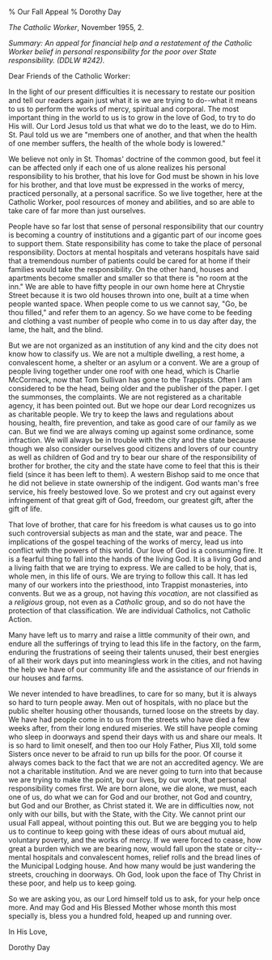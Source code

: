 % Our Fall Appeal
% Dorothy Day

*The Catholic Worker*, November 1955, 2.

*Summary: An appeal for financial help and a restatement of the Catholic
Worker belief in personal responsibility for the poor over State
responsibility. (DDLW \#242).*

Dear Friends of the Catholic Worker:

In the light of our present difficulties it is necessary to restate our
position and tell our readers again just what it is we are trying to
do--what it means to us to perform the works of mercy, spiritual and
corporal. The most important thing in the world to us is to grow in the
love of God, to try to do His will. Our Lord Jesus told us that what we
do to the least, we do to Him. St. Paul told us we are "members one of
another, and that when the health of one member suffers, the health of
the whole body is lowered."

We believe not only in St. Thomas' doctrine of the common good, but feel
it can be affected only if each one of us alone realizes his personal
responsibility to his brother, that his love for God must be shown in
his love for his brother, and that love must be expressed in the works
of mercy, practiced personally, at a personal sacrifice. So we live
together, here at the Catholic Worker, pool resources of money and
abilities, and so are able to take care of far more than just ourselves.

People have so far lost that sense of personal responsibility that our
country is becoming a country of institutions and a gigantic part of our
income goes to support them. State responsibility has come to take the
place of personal responsibility. Doctors at mental hospitals and
veterans hospitals have said that a tremendous number of patients could
be cared for at home if their families would take the responsibility. On
the other hand, houses and apartments become smaller and smaller so that
there is "no room at the inn." We are able to have fifty people in our
own home here at Chrystie Street because it is two old houses thrown
into one, built at a time when people wanted space. When people come to
us we cannot say, "Go, be thou filled," and refer them to an agency. So
we have come to be feeding and clothing a vast number of people who come
in to us day after day, the lame, the halt, and the blind.

But we are not organized as an institution of any kind and the city does
not know how to classify us. We are not a multiple dwelling, a rest
home, a convalescent home, a shelter or an asylum or a convent. We are a
group of people living together under one roof with one head, which is
Charlie McCormack, now that Tom Sullivan has gone to the Trappists.
Often I am considered to be the head, being older and the publisher of
the paper. I get the summonses, the complaints. We are not registered as
a charitable agency, it has been pointed out. But we hope our dear Lord
recognizes us as charitable people. We try to keep the laws and
regulations about housing, health, fire prevention, and take as good
care of our family as we can. But we find we are always coming up
against some ordinance, some infraction. We will always be in trouble
with the city and the state because though we also consider ourselves
good citizens and lovers of our country as well as children of God and
try to bear our share of the responsibility of brother for brother, the
city and the state have come to feel that this is their field (since it
has been left to them). A western Bishop said to me once that he did not
believe in state ownership of the indigent. God wants man's free
service, his freely bestowed love. So we protest and cry out against
every infringement of that great gift of God, freedom, our greatest
gift, after the gift of life.

That love of brother, that care for his freedom is what causes us to go
into such controversial subjects as man and the state, war and peace.
The implications of the gospel teaching of the works of mercy, lead us
into conflict with the powers of this world. Our love of God is a
consuming fire. It is a fearful thing to fall into the hands of the
living God. It is a living God and a living faith that we are trying to
express. We are called to be holy, that is, whole men, in this life of
ours. We are trying to follow this call. It has led many of our workers
into the priesthood, into Trappist monasteries, into convents. But we as
a group, not having *this vocation*, are not classified as a
*religious* group, not even as a *Catholic* group, and so do not have the
protection of that classification. We are individual Catholics, not
Catholic Action.

Many have left us to marry and raise a little community of their own,
and endure all the sufferings of trying to lead this life in the
factory, on the farm, enduring the frustrations of seeing their talents
unused, their best energies of all their work days put into meaningless
work in the cities, and not having the help we have of our community
life and the assistance of our friends in our houses and farms.

We never intended to have breadlines, to care for so many, but it is
always so hard to turn people away. Men out of hospitals, with no place
but the public shelter housing other thousands, turned loose on the
streets by day. We have had people come in to us from the streets who
have died a few weeks after, from their long endured miseries. We still
have people coming who sleep in doorways and spend their days with us
and share our meals. It is so hard to limit oneself, and then too our
Holy Father, Pius XII, told some Sisters once never to be afraid to run
up bills for the poor. Of course it always comes back to the fact that
we are not an accredited agency. We are not a charitable institution.
And we are never going to turn into that because we are trying to make
the point, by our lives, by our work, that personal responsibility comes
first. We are born alone, we die alone, we must, each one of us, do what
we can for God and our brother, not God and country, but God and our
Brother, as Christ stated it. We are in difficulties now, not only with
our bills, but with the State, with the City. We cannot print our usual
Fall appeal, without pointing this out. But we are begging you to help
us to continue to keep going with these ideas of ours about mutual aid,
voluntary poverty, and the works of mercy. If we were forced to cease,
how great a burden which we are bearing now, would fall upon the state
or city--mental hospitals and convalescent homes, relief rolls and the
bread lines of the Municipal Lodging house. And how many would be just
wandering the streets, crouching in doorways. Oh God, look upon the face
of Thy Christ in these poor, and help us to keep going.

So we are asking you, as our Lord himself told us to ask, for your help
once more. And may God and His Blessed Mother whose month this most
specially is, bless you a hundred fold, heaped up and running over.

In His Love,

Dorothy Day
